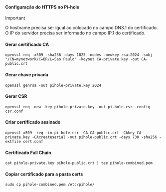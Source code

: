 
#### Configuração do HTTPS no Pi-hole
>[!IMPORTANT]
> O hostname precisa ser igual ao colocado no campo DNS.1 do certificado.
> O IP do servidor precisa ser informado no campo IP.1 do certificado.

#### Gerar certificado CA

```
openssl req -x509 -sha256 -days 1825 -nodes -newkey rsa:2024 -subj "/CN=mynetwork/C=BR/L=Sao Paulo" -keyout CA-private.key -out CA-public.crt
```
#### Gerar chave privada 

```
openssl genrsa -out pihole-private.key 2024
```
#### Gerar CSR
```
openssl req -new -key pihole-private.key -out pi-hole.csr -config csr.conf
```
#### Criar certificado assinado

```
openssl x509 -req -in pi-hole.csr -CA CA-public.crt -CAkey CA-private.key -CAcreateserial -out pihole-public.crt -days 730 -sha256 -extfile cert.conf
```

#### Certificado Full Chain
```
cat pihole-private.key pihole-public.crt | tee pihole-combined.pem
```
#### Copiar certificado para a pasta certs
```
sudo cp pihole-combined.pem /etc/pihole/
```
